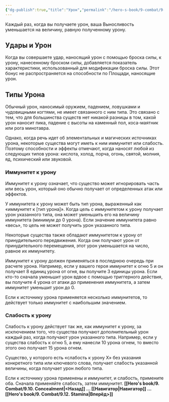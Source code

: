 ```yaml
---
{"dg-publish":true,"title":"Урон","permalink":"/hero-s-book/9-combat/9-11-damage/","dgPassFrontmatter":true}
---
```


Каждый раз, когда вы получаете урон, ваша Выносливость уменьшается на величину, равную полученному урону.
## Удары и Урон
Когда вы совершаете удар, наносящий урон с помощью броска силы, к урону, нанесенному броском силы, добавляется показатель характеристики, использованный для модификации броска силы. Этот бонус не распространяется на способности по Площади, наносящие урон.
## Типы Урона
Обычный урон, наносимый оружием, падением, ловушками и чудовищными когтями, не имеет связанного с ним типа. Это связано с тем, что для большинства существ нет никакой разницы в том, какой урон наносит пика, падение с высоты на каменный пол, коса-маятник или рога минотавра.

Однако, когда речь идет об элементальных и магических источниках урона, некоторые существа могут иметь к ним иммунитет или слабость. Поэтому способности и эффекты отмечают, когда наносят любой из следующих типов урона: кислота, холод, порча, огонь, святой, молния, яд, психический или звуковой.
### Иммунитет к урону
Иммунитет к урону означает, что существо может игнорировать часть или весь урон, который оно обычно получает от определенных атак или эффектов.

У иммунитета к урону может быть тип урона, выраженный как «иммунитет к [тип урона]». Когда цель с иммунитетом к урону получает урон указанного типа, она может уменьшить его на величину иммунитета (минимум до 0 урона). Если значение иммунитета равно «весь», то цель не может получить урон указанного типа.

Некоторые существа также обладают иммунитетом к урону от принудительного передвижения. Когда они получают урон от принудительного перемещения, этот урон уменьшается на число, равное их иммунитету.

Иммунитет к урону должен применяться в последнюю очередь при расчете урона. Например, если у вашего героя иммунитет к огню 5 и он получает 8 единиц урона от огня, вы получите 3 единицы урона. Если кто-то сначала уменьшит урон вдвое с помощью триггерного действия, вы получите 4 урона от атаки до применения иммунитета, а затем иммунитет уменьшит урон до 0.

Если к источнику урона применяется несколько иммунитетов, то действует только иммунитет с наибольшим значением.
### Слабость к урону
Слабость к урону действует так же, как иммунитет к урону, за исключением того, что существа получают дополнительный урон каждый раз, когда получают урон указанного типа. Например, если у существа слабость к огню 5, а ему нанесли 10 урона огнем, то вместо этого оно получает 15 урона огнем.

Существо, у которого есть «слабость к урону X» без указания конкретного типа или ключевого слова, получает слабость указанной величины, когда получает урон любого типа.

Если к источнику урона применены и иммунитет, и слабость, примените оба. Сначала применяйте слабость, затем иммунитет.
**[[Hero's book/9. Combat/9.10. Concealment\|<Назад]] ... [[Навигатор\|Навигатор]] ... [[Hero's book/9. Combat/9.12. Stamina\|Вперёд>]]**